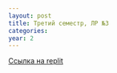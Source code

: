 ```yaml
---
layout: post
title: Третий семестр, ЛР №3
categories: 
year: 2
---
```


[Ссылка на replit](https://replit.com/@sergey290601/sem3-lr3?v=1)
